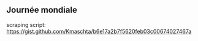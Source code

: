 ## Journée mondiale

scraping script: https://gist.github.com/Kmaschta/b6e17a2b7f5620feb03c00674027467a
